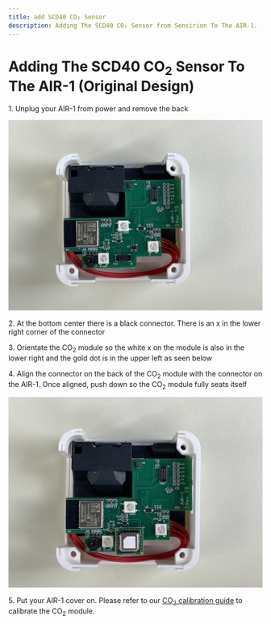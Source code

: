 ```yaml
---
title: add SCD40 CO₂ Sensor
description: Adding The SCD40 CO₂ Sensor from Sensirion To The AIR-1.
---
```

# Adding The SCD40 CO<sub>2</sub> Sensor To The AIR-1 (Original Design)

1\. Unplug your AIR-1 from power and remove the back

![IMG_3790.jpeg](../assets/img-3790.jpeg)

2\. At the bottom center there is a black connector. There is an x in the lower right corner of the connector

3\. Orientate the CO<sub>2</sub> module so the white x on the module is also in the lower right and the gold dot is in the upper left as seen below

4\. Align the connector on the back of the CO<sub>2</sub> module with the connector on the AIR-1. Once aligned, push down so the CO<sub>2</sub> module fully seats itself

![IMG_3791.jpeg](../assets/img-3791.jpeg)

5\. Put your AIR-1 cover on. Please refer to our [CO<sub>2</sub> calibration guide](https://wiki.apolloautomation.com/products/general/calibrating-and-updating/co2-calibration/ "CO2 Calibration") to calibrate the CO<sub>2</sub> module.